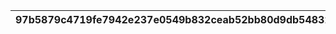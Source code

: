 |97b5879c4719fe7942e237e0549b832ceab52bb80d9db54832db455b1776ce73|f35f9d681456bb6583f56d9b7e854d1169ccc9439a27bb50476f76081856dfdb|28ad84eaf7726443f9bb22b807ad5466e2533899d78169146a910bea14839676|b5710955a3b3c854ba4568f0cd7c4b9faba7e6d36b322ab927db783b0f9a20ed|221ce3da117bac8aee25759d8bf11822ef6b472612e6a9c0854db441c1b68e32|
| --- | --- | --- | --- | --- |